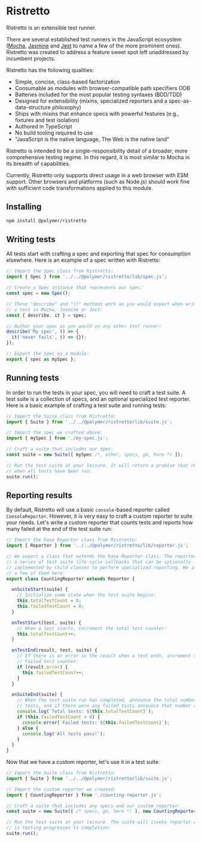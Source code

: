 # Ristretto

Ristretto is an extensible test runner.

There are several established test runners in the JavaScript ecosystem
([Mocha](https://mochajs.org/), [Jasmine](https://jasmine.github.io/) and
[Jest](https://facebook.github.io/jest/) to name a few of the more prominent
ones). Ristretto was created to address a feature sweet spot left unaddressed
by incumbent projects.

Ristretto has the following qualities:

 - Simple, concise, class-based factorization
 - Consumable as modules with browser-compatible path specifiers OOB
 - Batteries included for the most popular testing syntaxes (BDD/TDD)
 - Designed for extensibility (mixins, specialized reporters and a
 spec-as-data-structure philosophy)
 - Ships with mixins that enhance specs with powerful features (e.g., fixtures
 and test isolation)
 - Authored in TypeScript
 - No build tooling required to use
 - "JavaScript is the native language, The Web is the native land"

Ristretto is intended to be a single-responsibility detail of a broader, more
comprehensive testing regime. In this regard, it is most similar to Mocha in its
breadth of capabilities.

Currently, Ristretto only supports direct usage in a web browser with ESM
support. Other browsers and platforms (such as Node.js) should work fine with
sufficient code transformations applied to this module.

## Installing

```sh
npm install @polymer/ristretto
```

## Writing tests

All tests start with crafting a spec and exporting that spec for consumption
elsewhere. Here is an example of a spec written with Ristretto:

```javascript
// Import the Spec class from Ristretto:
import { Spec } from '../../@polymer/ristretto/lib/spec.js';

// Create a Spec instance that represents our spec:
const spec = new Spec();

// These "describe" and "it" methods work as you would expect when writing
// a test in Mocha, Jasmine or Jest:
const { describe, it } = spec;

// Author your spec as you would in any other test runner:
describe('My spec', () => {
  it('never fails', () => {});
});

// Export the spec as a module:
export { spec as mySpec };
```

## Running tests

In order to run the tests in your spec, you will need to craft a test suite.
A test suite is a collection of specs, and an optional specialized test
reporter. Here is a basic example of crafting a test suite and running tests:

```javascript
// Import the Suite class from Ristretto:
import { Suite } from '../../@polymer/ristretto/lib/suite.js';

// Import the spec we crafted above:
import { mySpec } from './my-spec.js';

// Craft a suite that includes our spec:
const suite = new Suite([ mySpec /*, other, specs, go, here */ ]);

// Run the test suite at your leisure. It will return a promise that resolves
// when all tests have been run:
suite.run();
```

## Reporting results

By default, Ristretto will use a basic `console`-based reporter called
`ConsoleReporter`. However, it is very easy to craft a custom reporter to
suite your needs. Let's write a custom reporter that counts tests and
reports how many failed at the end of the test suite run:

```javascript
// Import the base Reporter class from Ristretto:
import { Reporter } from '../../@polymer/ristretto/lib/reporter.js';

// We export a class that extends the base Reporter class. The reporter has
// a series of test suite life-cycle callbacks that can be optionally
// implemented by child classes to perform specialized reporting. We implement
// a few of them here:
export class CountingReporter extends Reporter {

  onSuiteStart(suite) {
    // Initialize some state when the test suite begins:
    this.totalTestCount = 0;
    this.failedTestCount = 0;
  }

  onTestStart(test, suite) {
    // When a test starts, increment the total test counter:
    this.totalTestCount++;
  }

  onTestEnd(result, test, suite) {
    // If there is an error in the result when a test ends, increment the
    // failed test counter:
    if (result.error) {
      this.failedTestCount++;
    }
  }

  onSuiteEnd(suite) {
    // When the test suite run has completed, announce the total number of
    // tests, and if there were any failed tests announce that number as well:
    console.log(`Total tests: ${this.totalTestCount}`);
    if (this.failedTestCount > 0) {
      console.error(`Failed tests: ${this.failedTestCount}`);
    } else {
      console.log('All tests pass!');
    }
  }
}
```

Now that we have a custom reporter, let's use it in a test suite:

```javascript
// Import the Suite class from Ristretto:
import { Suite } from '../../@polymer/ristretto/lib/suite.js';

// Import the custom reporter we created:
import { CountingReporter } from './counting-reporter.js';

// Craft a suite that includes any specs and our custom reporter:
const suite = new Suite([ /* specs, go, here */ ], new CountingReporter());

// Run the test suite at your leisure. The suite will invoke reporter callbacks
// is testing progresses to completion:
suite.run();
```

